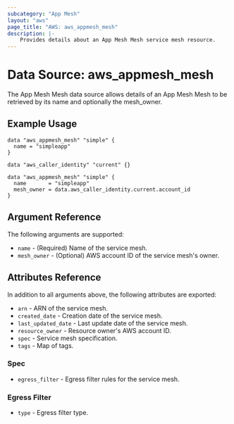 ```yaml
---
subcategory: "App Mesh"
layout: "aws"
page_title: "AWS: aws_appmesh_mesh"
description: |-
    Provides details about an App Mesh Mesh service mesh resource.
---
```


# Data Source: aws_appmesh_mesh

The App Mesh Mesh data source allows details of an App Mesh Mesh to be retrieved by its name and optionally the mesh_owner.

## Example Usage

```hcl
data "aws_appmesh_mesh" "simple" {
  name = "simpleapp"
}
```

```hcl
data "aws_caller_identity" "current" {}

data "aws_appmesh_mesh" "simple" {
  name       = "simpleapp"
  mesh_owner = data.aws_caller_identity.current.account_id
}
```

## Argument Reference

The following arguments are supported:

* `name` - (Required) Name of the service mesh.
* `mesh_owner` - (Optional) AWS account ID of the service mesh's owner.

## Attributes Reference

In addition to all arguments above, the following attributes are exported:

* `arn` - ARN of the service mesh.
* `created_date` - Creation date of the service mesh.
* `last_updated_date` - Last update date of the service mesh.
* `resource_owner` - Resource owner's AWS account ID.
* `spec` - Service mesh specification.
* `tags` - Map of tags.

### Spec

* `egress_filter` - Egress filter rules for the service mesh.

### Egress Filter

* `type` - Egress filter type.
